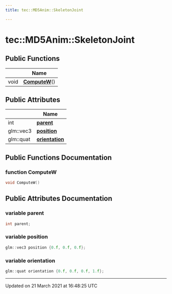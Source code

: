 ```yaml
---
title: tec::MD5Anim::SkeletonJoint

---
```


# tec::MD5Anim::SkeletonJoint



## Public Functions

|                | Name           |
| -------------- | -------------- |
| void | **[ComputeW](/engine/Classes/structtec_1_1_m_d5_anim_1_1_skeleton_joint/#function-computew)**() |

## Public Attributes

|                | Name           |
| -------------- | -------------- |
| int | **[parent](/engine/Classes/structtec_1_1_m_d5_anim_1_1_skeleton_joint/#variable-parent)**  |
| glm::vec3 | **[position](/engine/Classes/structtec_1_1_m_d5_anim_1_1_skeleton_joint/#variable-position)**  |
| glm::quat | **[orientation](/engine/Classes/structtec_1_1_m_d5_anim_1_1_skeleton_joint/#variable-orientation)**  |

## Public Functions Documentation

### function ComputeW

```cpp
void ComputeW()
```


## Public Attributes Documentation

### variable parent

```cpp
int parent;
```


### variable position

```cpp
glm::vec3 position {0.f, 0.f, 0.f};
```


### variable orientation

```cpp
glm::quat orientation {0.f, 0.f, 0.f, 1.f};
```


-------------------------------

Updated on 21 March 2021 at 16:48:25 UTC